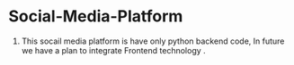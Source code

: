 # Social-Media-Platform
1) This socail media platform is have only python backend code, In future we have a plan to integrate Frontend technology .

